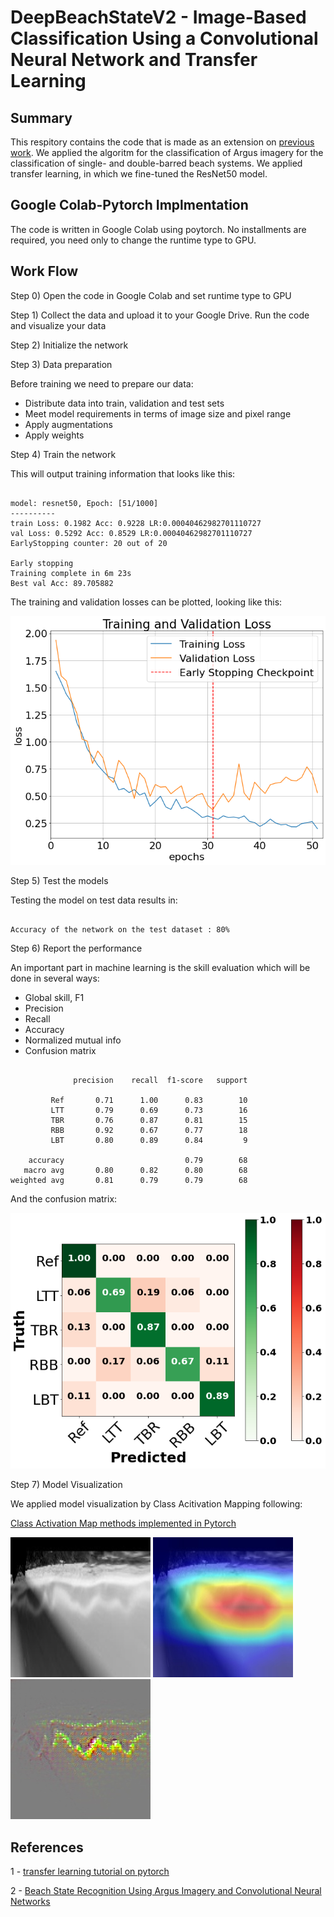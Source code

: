 # DeepBeachStateV2 - Image-Based Classification Using a Convolutional Neural Network and Transfer Learning

## Summary
This respitory contains the code that is made as an extension on [previous work](https://github.com/anellenson/DeepBeachState). We applied the algoritm for the classification of Argus imagery for the classification of single- and double-barred beach systems. We applied transfer learning, in which we fine-tuned the ResNet50 model. 

## Google Colab-Pytorch Implmentation
The code is written in Google Colab using poytorch. No installments are required, you need only to change the runtime type to GPU.

## Work Flow

Step 0) Open the code in Google Colab and set runtime type to GPU 

Step 1) Collect the data and upload it to your Google Drive. Run the code and visualize your data

Step 2) Initialize the network

Step 3) Data preparation

Before training we need to prepare our data:

- Distribute data into train, validation and test sets
- Meet model requirements in terms of image size and pixel range
- Apply augmentations
- Apply weights

Step 4) Train the network

This will output training information that looks like this:

<pre><code>
model: resnet50, Epoch: [51/1000]
----------
train Loss: 0.1982 Acc: 0.9228 LR:0.00040462982701110727
val Loss: 0.5292 Acc: 0.8529 LR:0.00040462982701110727
EarlyStopping counter: 20 out of 20

Early stopping
Training complete in 6m 23s
Best val Acc: 89.705882
</code></pre>

The training and validation losses can be plotted, looking like this:

![](/figures/loss_plot_ft_resnet50_1.png)

Step 5) Test the models

Testing the model on test data results in:

<pre><code>
Accuracy of the network on the test dataset : 80%
</code></pre>

Step 6) Report the performance

An important part in machine learning is the skill evaluation which will be done in several ways:
- Global skill, F1
- Precision
- Recall
- Accuracy 
- Normalized mutual info
- Confusion matrix

<pre><code>
              precision    recall  f1-score   support

         Ref       0.71      1.00      0.83        10
         LTT       0.79      0.69      0.73        16
         TBR       0.76      0.87      0.81        15
         RBB       0.92      0.67      0.77        18
         LBT       0.80      0.89      0.84         9

    accuracy                           0.79        68
   macro avg       0.80      0.82      0.80        68
weighted avg       0.81      0.79      0.79        68
</code></pre>

And the confusion matrix:

![](/figures/CM_ft_resnet50_1.png)

Step 7) Model Visualization

We applied model visualization by Class Acitivation Mapping following: 

[Class Activation Map methods implemented in Pytorch](https://pytorch.org/tutorials/beginner/finetuning_torchvision_models_tutorial.html)

![original](/CAM/gradcam++_original_Example_img.jpg_1.jpg) ![CAM](/CAM/gradcam++_cam_Example_img.jpg_1.jpg) ![Guided-CAM](/CAM/gradcam++_cam_gb_Example_img.jpg_1.jpg)

 ## References
 
   1 - [transfer learning tutorial on pytorch](https://pytorch.org/tutorials/beginner/finetuning_torchvision_models_tutorial.html)
   
   2 - [Beach State Recognition Using Argus Imagery and Convolutional Neural Networks](https://www.mdpi.com/2072-4292/12/23/3953)

